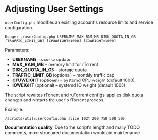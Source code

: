 # Adjusting User Settings

`userConfig.php` modifies an existing account's resource limits and service configuration.

```
Usage: ./userConfig.php USERNAME MAX_RAM_MB DISK_QUOTA_IN_GB [TRAFFIC_LIMIT_GB] [CPUWEIGHT=1000] [IOWEIGHT=1000]
```

Parameters:
- **USERNAME** – user to update
- **MAX_RAM_MB** – memory limit for rTorrent
- **DISK_QUOTA_IN_GB** – storage quota
- **TRAFFIC_LIMIT_GB** (optional) – monthly traffic cap
- **CPUWEIGHT** (optional) – systemd CPU weight (default 1000)
- **IOWEIGHT** (optional) – systemd IO weight (default 1000)

The script rewrites rTorrent and ruTorrent configs, applies disk quota changes and restarts the user's rTorrent process.

Example:
```
/scripts/util/userConfig.php alice 1024 200 750 500 500
```

**Documentation quality**: Due to the script's length and many TODO comments, more structured documentation would aid maintenance.
